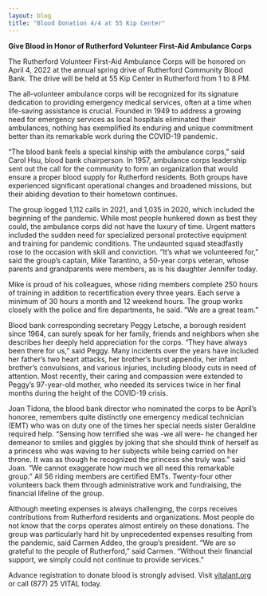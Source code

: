 ```yaml
---
layout: blog
title: "Blood Donation 4/4 at 55 Kip Center"
---
```


**Give Blood in Honor of Rutherford Volunteer First-Aid Ambulance Corps**

The Rutherford Volunteer First-Aid Ambulance Corps will be honored on April 4, 2022 at the annual spring drive of Rutherford Community Blood Bank. The drive will be held at 55 Kip Center in Rutherford from 1 to 8 PM.

The all-volunteer ambulance corps will be recognized for its signature dedication to providing emergency medical services, often at a time when life-saving assistance is crucial. Founded in 1949 to address a growing need for emergency services as local hospitals eliminated their ambulances, nothing has exemplified its enduring and unique commitment better than its remarkable work during the COVID-19 pandemic.

“The blood bank feels a special kinship with the ambulance corps,” said Carol Hsu, blood bank chairperson. In 1957, ambulance corps leadership sent out the call for the community to form an organization that would ensure a proper blood supply for Rutherford residents. Both groups have experienced significant operational changes and broadened missions, but their abiding devotion to their hometown continues.

The group logged 1,112 calls in 2021, and 1,035 in 2020, which included the beginning of the pandemic. While most people hunkered down as best they could, the ambulance corps did not have the luxury of time. Urgent matters included the sudden need for specialized personal protective equipment and training for pandemic conditions. The undaunted squad steadfastly rose to the occasion with skill and conviction. “It’s what we volunteered for,” said the group’s captain, Mike Tarantino, a 50-year corps veteran, whose parents and grandparents were members, as is his daughter Jennifer today. 

Mike is proud of his colleagues, whose riding members complete 250 hours of training in addition to recertification every three years. Each serve a minimum of 30 hours a month and 12 weekend hours. The group works closely with the police and fire departments, he said. “We are a great team.”

Blood bank corresponding secretary Peggy Letsche, a borough resident since 1964, can surely speak for her family, friends and neighbors when she describes her deeply held appreciation for the corps. “They have always been there for us,” said Peggy. Many incidents over the years have included her father’s two heart attacks, her brother’s burst appendix, her infant brother’s convulsions, and various injuries, including bloody cuts in need of attention. Most recently, their caring and compassion were extended to Peggy’s 97-year-old mother, who needed its services twice in her final months during the height of the COVID-19 crisis.

Joan Tidona, the blood bank director who nominated the corps to be April’s honoree, remembers quite distinctly one emergency medical technician (EMT) who was on duty one of the times her special needs sister Geraldine required help. “Sensing how terrified she was -we all were- he changed her demeanor to smiles and giggles by joking that she should think of herself as a princess who was waving to her subjects while being carried on her throne. It was as though he recognized the princess she truly was.” said Joan. “We cannot exaggerate how much we all need this remarkable group.” All 56 riding members are certified EMTs. Twenty-four other volunteers back them through administrative work and fundraising, the financial lifeline of the group.

Although meeting expenses is always challenging, the corps receives contributions from Rutherford residents and organizations. Most people do not know that the corps operates almost entirely on these donations. The group was particularly hard hit by unprecedented expenses resulting from the pandemic, said Carmen Addeo, the group’s president. “We are so grateful to the people of Rutherford,” said Carmen. “Without their financial support, we simply could not continue to provide services.”

Advance registration to donate blood is strongly advised. Visit [vitalant.org](https://vitalant.org/) or call (877) 25 VITAL
today. 


